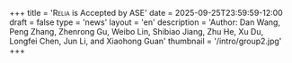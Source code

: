 +++
title = 'R<span style="font-variant: small-caps">elia</span> is Accepted by ASE'
date = 2025-09-25T23:59:59-12:00
draft = false
type = 'news'
layout = 'en'
description = 'Author: Dan Wang, Peng Zhang, Zhenrong Gu, Weibo Lin, Shibiao Jiang, Zhu He, Xu Du, Longfei Chen, Jun Li, and Xiaohong Guan'
thumbnail = '/intro/group2.jpg'
+++